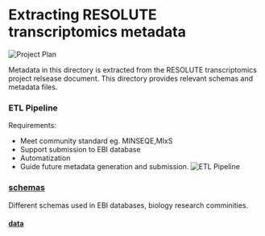 # Extracting RESOLUTE transcriptomics metadata

![Project Plan](https://github.com/ebi-ait/FAIRPlus/blob/master/RESOLUTE/transcriptomics/images/project_plan.png)

Metadata in this directory is extracted from the RESOLUTE transcriptomics project relsease document. This directory provides relevant schemas and metadata files.

### ETL Pipeline
Requirements:
- Meet community standard eg. MINSEQE,MIxS
- Support submission to EBI database 
- Automatization
- Guide future metadata generation and submission.
![ETL Pipeline](https://github.com/ebi-ait/FAIRPlus/blob/master/RESOLUTE/transcriptomics/images/ETL_pipeline.gif)

### [schemas](https://github.com/ebi-ait/FAIRPlus/tree/master/RESOLUTE/transcriptomics/schemas)
Different schemas used in EBI databases, biology research comminities.

#### [data](https://github.com/ebi-ait/FAIRPlus/tree/master/RESOLUTE/transcriptomics/data)


